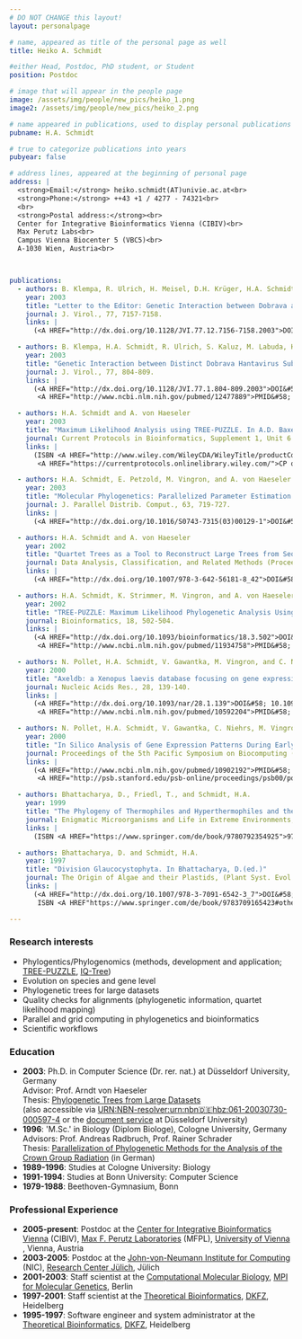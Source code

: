 ```yaml
---
# DO NOT CHANGE this layout!
layout: personalpage

# name, appeared as title of the personal page as well
title: Heiko A. Schmidt

#either Head, Postdoc, PhD student, or Student
position: Postdoc

# image that will appear in the people page
image: /assets/img/people/new_pics/heiko_1.png
image2: /assets/img/people/new_pics/heiko_2.png

# name appeared in publications, used to display personal publications
pubname: H.A. Schmidt

# true to categorize publications into years
pubyear: false

# address lines, appeared at the beginning of personal page
address: |
  <strong>Email:</strong> heiko.schmidt(AT)univie.ac.at<br>
  <strong>Phone:</strong> ++43 +1 / 4277 - 74321<br>
  <br>
  <strong>Postal address:</strong><br>
  Center for Integrative Bioinformatics Vienna (CIBIV)<br>
  Max Perutz Labs<br>
  Campus Vienna Biocenter 5 (VBC5)<br>
  A-1030 Wien, Austria<br>



publications:
  - authors: B. Klempa, R. Ulrich, H. Meisel, D.H. Krüger, H.A. Schmidt, S. Kaluz, M. Labuda, and B. Hjelle
    year: 2003
    title: "Letter to the Editor: Genetic Interaction between Dobrava and Saaremaa Hantaviruses: Now or Millions of Years Ago? (Authors' Reply)."
    journal: J. Virol., 77, 7157-7158. 
    links: |
      (<A HREF="http://dx.doi.org/10.1128/JVI.77.12.7156-7158.2003">DOI&#58; 10.1128/JVI.77.12.7156-7158.2003</A>)

  - authors: B. Klempa, H.A. Schmidt, R. Ulrich, S. Kaluz, M. Labuda, H. Meisel, B. Hjelle, and D.H. Krüger
    year: 2003
    title: "Genetic Interaction between Distinct Dobrava Hantavirus Subtypes in Apodemus agrarius and A. flavicollis in Nature."
    journal: J. Virol., 77, 804-809. 
    links: |
      (<A HREF="http://dx.doi.org/10.1128/JVI.77.1.804-809.2003">DOI&#58; 10.1128/JVI.77.1.804-809.2003</A>, 
       <A HREF="http://www.ncbi.nlm.nih.gov/pubmed/12477889">PMID&#58; 12477889</A>)

  - authors: H.A. Schmidt and A. von Haeseler
    year: 2003
    title: "Maximum Likelihood Analysis using TREE-PUZZLE. In A.D. Baxevanis, D.B. Davison, R.D.M. Page, G. Stormo, and L. Stein (eds.)"
    journal: Current Protocols in Bioinformatics, Supplement 1, Unit 6.6, pages 6.6.1-6.6.23, Wiley and Sons, New York. 
    links: |
      (ISBN <A HREF="http://www.wiley.com/WileyCDA/WileyTitle/productCd-0471250937.html">0-471-25093-7</A>, 
       <A HREF="https://currentprotocols.onlinelibrary.wiley.com/">CP online</A>)

  - authors: H.A. Schmidt, E. Petzold, M. Vingron, and A. von Haeseler
    year: 2003
    title: "Molecular Phylogenetics: Parallelized Parameter Estimation and Quartet Puzzling."
    journal: J. Parallel Distrib. Comput., 63, 719-727. 
    links: |
      (<A HREF="http://dx.doi.org/10.1016/S0743-7315(03)00129-1">DOI&#58; 10.1016/S0743-7315(03)00129-1</A>)

  - authors: H.A. Schmidt and A. von Haeseler
    year: 2002
    title: "Quartet Trees as a Tool to Reconstruct Large Trees from Sequences. In K. Jajuga, A. Sokolowsky, and H.-H. Bock (eds.)" 
    journal: Data Analysis, Classification, and Related Methods (Proceedings of the 9th Conference of the International Federation of Classification Societies - IFCS-2002, Krakow), 379-388, Springer, Heidelberg/New York. 
    links: |
      (<A HREF="http://dx.doi.org/10.1007/978-3-642-56181-8_42">DOI&#58; 10.1007/978-3-642-56181-8_42</A>)

  - authors: H.A. Schmidt, K. Strimmer, M. Vingron, and A. von Haeseler
    year: 2002
    title: "TREE-PUZZLE: Maximum Likelihood Phylogenetic Analysis Using Quartets and Parallel Computing."
    journal: Bioinformatics, 18, 502-504. 
    links: |
      (<A HREF="http://dx.doi.org/10.1093/bioinformatics/18.3.502">DOI&#58; 10.1093/bioinformatics/18.3.502</A>, 
       <A HREF="http://www.ncbi.nlm.nih.gov/pubmed/11934758">PMID&#58; 11934758</A>)

  - authors: N. Pollet, H.A. Schmidt, V. Gawantka, M. Vingron, and C. Niehrs
    year: 2000
    title: "Axeldb: a Xenopus laevis database focusing on gene expression."
    journal: Nucleic Acids Res., 28, 139-140. 
    links: |
      (<A HREF="http://dx.doi.org/10.1093/nar/28.1.139">DOI&#58; 10.1093/nar/28.1.139</A>, 
       <A HREF="http://www.ncbi.nlm.nih.gov/pubmed/10592204">PMID&#58; 10592204</A>)

  - authors: N. Pollet, H.A. Schmidt, V. Gawantka, C. Niehrs, M. Vingron
    year: 2000
    title: "In Silico Analysis of Gene Expression Patterns During Early Development of Xenopus laevis."
    journal: Proceedings of the 5th Pacific Symposium on Biocomputing (PSB2000), Hawaii, 440-451, 
    links: |
      (<A HREF="http://www.ncbi.nlm.nih.gov/pubmed/10902192">PMID&#58; 10902192</A>, 
       <A HREF="http://psb.stanford.edu/psb-online/proceedings/psb00/pollet.pdf">PDF</A>)

  - authors: Bhattacharya, D., Friedl, T., and Schmidt, H.A.
    year: 1999
    title: "The Phylogeny of Thermophiles and Hyperthermophiles and the Three Domains of Life. The Phylogeny of Thermophiles. In Seckbach, J. (ed.)" 
    journal: Enigmatic Microorganisms and Life in Extreme Environments, 291-304, Kluwer Academic Publishers, Dordrecht, Netherlands, 
    links: |
      (ISBN <A HREF="https://www.springer.com/de/book/9780792354925">978-0-7923-5492-5</A>)

  - authors: Bhattacharya, D. and Schmidt, H.A.
    year: 1997
    title: "Division Glaucocystophyta. In Bhattacharya, D.(ed.)"
    journal: The Origin of Algae and their Plastids, (Plant Syst. Evol., Suppl. 11, 139-148) Springer Verlag, Vienna, Austria
    links: |
      (<A HREF="http://dx.doi.org/10.1007/978-3-7091-6542-3_7">DOI&#58; 10.1007/978-3-7091-6542-3_7</A>, 
       ISBN <A HREF"https://www.springer.com/de/book/9783709165423#otherversion=9783211830352">978-3-211-83035-2</A>) 

---
```


### Research interests
<div class="hline"></div>

* Phylogentics/Phylogenomics (methods, development and application; <A HREF="http://www.tree-puzzle.de/">TREE-PUZZLE</A>, <A HREF="http://www.iqtree.org/">IQ-Tree</A>)
* Evolution on species and gene level
* Phylogenetic trees for large datasets 
* Quality checks for alignments (phylogenetic information, quartet likelihood mapping)
* Parallel and grid computing in phylogenetics and bioinformatics
* Scientific workflows

### Education
<div class="hline"></div>

* __2003__: Ph.D. in Computer Science (Dr. rer. nat.) at Düsseldorf University, Germany
	<BR>Advisor: Prof. Arndt von Haeseler
	<BR>Thesis:	<A HREF="http://www.cibiv.at/~hschmidt/publ/schmidt2003.phdthesis.pdf">Phylogenetic Trees from Large Datasets</A>
	<BR>(also accessible via <A HREF="http://nbn-resolving.org/urn:nbn:de:hbz:061-20030730-000597-4">URN:NBN-resolver:urn:nbn:de:hbz:061-20030730-000597-4</A> or the <A HREF="http://docserv.uni-duesseldorf.de/servlets/DocumentServlet?id=2597">document service</A> at Düsseldorf University) 
* __1996__: 'M.Sc.' in Biology (Diplom Biologe), Cologne University, Germany
	<BR>Advisors: Prof. Andreas Radbruch, Prof. Rainer Schrader
	<BR>Thesis: <A HREF="http://www.cibiv.at/~hschmidt/publ/schmidt1996.diplomarbeit.pdf">Parallelization of Phylogenetic Methods for the Analysis of the Crown Group Radiation</A> (in German) 
* __1989-1996__: Studies at Cologne University: Biology
* __1991-1994__: Studies at Bonn University: Computer Science
* __1979-1988__: Beethoven-Gymnasium, Bonn 

### Professional Experience
<div class="hline"></div>

* __2005-present__: Postdoc at the <A HREF="http://www.cibiv.at">Center for Integrative Bioinformatics Vienna</A> (CIBIV), <A HREF="http://www.mfpl.ac.at/">Max F. Perutz Laboratories</A> (MFPL), <A HREF="http://www.univie.ac.at">University of Vienna</A><br>, Vienna, Austria
* __2003-2005__: Postdoc at the <A HREF="http://www.fz-juelich.de/nic">John-von-Neumann Institute for Computing</A> (NIC), <A HREF="http://www.fz-juelich.de/">Research Center Jülich</A>, Jülich
* __2001-2003__: Staff scientist at the <A HREF="http://cmb.molgen.mpg.de/">Computational Molecular Biology</A>, <A HREF="http://www.molgen.mpg.de/">MPI for Molecular Genetics</A>, Berlin
* __1997-2001__: Staff scientist at the <A HREF="http://www.dkfz.de/tbi/">Theoretical Bioinformatics</A>, <A HREF="http://www.dkfz.de/">DKFZ</A>, Heidelberg
* __1995-1997__: Software engineer and system administrator at the <A HREF="http://www.dkfz.de/tbi/">Theoretical Bioinformatics</A>, <A HREF="http://www.dkfz.de/">DKFZ</A>, Heidelberg 


